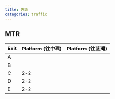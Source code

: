 ```yaml
---
title: 佐敦
categories: traffic
---
```

## MTR

| Exit | Platform (往中環) | Platform (往荃灣) |
| ---- | -------------- | -------------- |
| A    |                |                |
| B    |                |                |
| C    | 2-2            |                |
| D    | 2-2            |                |
| E    | 2-2            |                |
